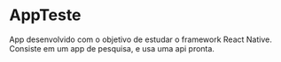 # AppTeste
App desenvolvido com o objetivo de estudar o framework React Native.
Consiste em um app de pesquisa, e usa uma api pronta.
